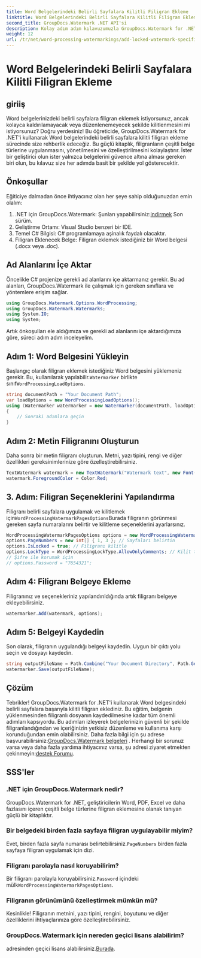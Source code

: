 ```yaml
---
title: Word Belgelerindeki Belirli Sayfalara Kilitli Filigran Ekleme
linktitle: Word Belgelerindeki Belirli Sayfalara Kilitli Filigran Ekleme
second_title: GroupDocs.Watermark .NET API'si
description: Kolay adım adım kılavuzumuzla GroupDocs.Watermark for .NET'i kullanarak Word belgelerindeki belirli sayfalara nasıl kilitli filigran ekleyeceğinizi öğrenin.
weight: 12
url: /tr/net/word-processing-watermarkings/add-locked-watermark-specific-pages-word-docs/
---
```


# Word Belgelerindeki Belirli Sayfalara Kilitli Filigran Ekleme

## giriiş
Word belgelerinizdeki belirli sayfalara filigran eklemek istiyorsunuz, ancak kolayca kaldırılamayacak veya düzenlenemeyecek şekilde kilitlenmesini mi istiyorsunuz? Doğru yerdesiniz! Bu öğreticide, GroupDocs.Watermark for .NET'i kullanarak Word belgelerindeki belirli sayfalara kilitli filigran ekleme sürecinde size rehberlik edeceğiz. Bu güçlü kitaplık, filigranların çeşitli belge türlerine uygulanmasını, yönetilmesini ve özelleştirilmesini kolaylaştırır. İster bir geliştirici olun ister yalnızca belgelerini güvence altına alması gereken biri olun, bu kılavuz size her adımda basit bir şekilde yol gösterecektir.
## Önkoşullar
Eğiticiye dalmadan önce ihtiyacınız olan her şeye sahip olduğunuzdan emin olalım:
1.  .NET için GroupDocs.Watermark: Şunları yapabilirsiniz:[indirmek](https://releases.groupdocs.com/Watermark/net/) Son sürüm.
2. Geliştirme Ortamı: Visual Studio benzeri bir IDE.
3. Temel C# Bilgisi: C# programlamaya aşinalık faydalı olacaktır.
4. Filigran Eklenecek Belge: Filigran eklemek istediğiniz bir Word belgesi (.docx veya .doc).
## Ad Alanlarını İçe Aktar
Öncelikle C# projenize gerekli ad alanlarını içe aktarmanız gerekir. Bu ad alanları, GroupDocs.Watermark ile çalışmak için gereken sınıflara ve yöntemlere erişim sağlar.
```csharp
using GroupDocs.Watermark.Options.WordProcessing;
using GroupDocs.Watermark.Watermarks;
using System.IO;
using System;
```
Artık önkoşulları ele aldığımıza ve gerekli ad alanlarını içe aktardığımıza göre, süreci adım adım inceleyelim.
## Adım 1: Word Belgesini Yükleyin
 Başlangıç olarak filigran eklemek istediğiniz Word belgesini yüklemeniz gerekir. Bu, kullanılarak yapılabilir.`Watermarker` birlikte sınıf`WordProcessingLoadOptions`.
```csharp
string documentPath = "Your Document Path";
var loadOptions = new WordProcessingLoadOptions();
using (Watermarker watermarker = new Watermarker(documentPath, loadOptions))
{
    // Sonraki adımlara geçin
}
```
## Adım 2: Metin Filigranını Oluşturun
Daha sonra bir metin filigranı oluşturun. Metni, yazı tipini, rengi ve diğer özellikleri gereksinimlerinize göre özelleştirebilirsiniz.
```csharp
TextWatermark watermark = new TextWatermark("Watermark text", new Font("Arial", 19));
watermark.ForegroundColor = Color.Red;
```
## 3. Adım: Filigran Seçeneklerini Yapılandırma
 Filigranı belirli sayfalara uygulamak ve kilitlemek için`WordProcessingWatermarkPagesOptions`Burada filigranın görünmesi gereken sayfa numaralarını belirtir ve kilitleme seçeneklerini ayarlarsınız.
```csharp
WordProcessingWatermarkPagesOptions options = new WordProcessingWatermarkPagesOptions();
options.PageNumbers = new int[] { 1, 3 }; // Sayfaları belirtin
options.IsLocked = true; // Filigranı kilitle
options.LockType = WordProcessingLockType.AllowOnlyComments; // Kilit türünü ayarla
// Şifre ile korumak için
// options.Password = "7654321";
```
## Adım 4: Filigranı Belgeye Ekleme
Filigranınız ve seçenekleriniz yapılandırıldığında artık filigranı belgeye ekleyebilirsiniz.
```csharp
watermarker.Add(watermark, options);
```
## Adım 5: Belgeyi Kaydedin
Son olarak, filigranın uygulandığı belgeyi kaydedin. Uygun bir çıktı yolu seçin ve dosyayı kaydedin.
```csharp
string outputFileName = Path.Combine("Your Document Directory", Path.GetFileName(documentPath));
watermarker.Save(outputFileName);
```
## Çözüm
Tebrikler! GroupDocs.Watermark for .NET'i kullanarak Word belgesindeki belirli sayfalara başarıyla kilitli filigran eklediniz. Bu eğitim, belgenin yüklenmesinden filigranlı dosyanın kaydedilmesine kadar tüm önemli adımları kapsıyordu. Bu adımları izleyerek belgelerinizin güvenli bir şekilde filigranlandığından ve içeriğinizin yetkisiz düzenleme ve kullanıma karşı korunduğundan emin olabilirsiniz.
 Daha fazla bilgi için şu adrese başvurabilirsiniz:[GroupDocs.Watermark belgeleri](https://tutorials.groupdocs.com/Watermark/net/) . Herhangi bir sorunuz varsa veya daha fazla yardıma ihtiyacınız varsa, şu adresi ziyaret etmekten çekinmeyin:[destek Forumu](https://forum.groupdocs.com/c/watermark/19).
## SSS'ler
### .NET için GroupDocs.Watermark nedir?
GroupDocs.Watermark for .NET, geliştiricilerin Word, PDF, Excel ve daha fazlasını içeren çeşitli belge türlerine filigran eklemesine olanak tanıyan güçlü bir kitaplıktır.
### Bir belgedeki birden fazla sayfaya filigran uygulayabilir miyim?
 Evet, birden fazla sayfa numarası belirtebilirsiniz.`PageNumbers` birden fazla sayfaya filigran uygulamak için dizi.
### Filigranı parolayla nasıl koruyabilirim?
 Bir filigranı parolayla koruyabilirsiniz.`Password` içindeki mülk`WordProcessingWatermarkPagesOptions`.
### Filigranın görünümünü özelleştirmek mümkün mü?
Kesinlikle! Filigranın metnini, yazı tipini, rengini, boyutunu ve diğer özelliklerini ihtiyaçlarınıza göre özelleştirebilirsiniz.
### GroupDocs.Watermark için nereden geçici lisans alabilirim?
 adresinden geçici lisans alabilirsiniz.[Burada](https://purchase.groupdocs.com/temporary-license/).